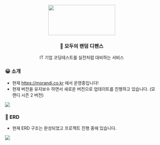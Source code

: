 <p align="center">
  <img src="https://github.com/SWM-Morandi/Backend/assets/51875177/117d05e4-6517-45db-9012-ae47dee04c77" width="220" height="100">
</p>
<h3 align="center">🎲 모두의 랜덤 디펜스</h3>
<p align="center">IT 기업 코딩테스트를 실전처럼 대비하는 서비스</p>
<p align="center"></p>

<h3 align="left">😀 소개</h3>

 - 현재 https://morandi.co.kr 에서 운영중입니다!
 - 현재 버전을 유지보수 하면서 새로운 버전으로 업데이트를 진행하고 있습니다. (모랜디 시즌 2 버전)
<img src="https://github.com/SWM-Morandi/Backend/assets/51875177/09f4a800-0136-487d-8a65-0be5265667a2">

<br>

<h3 align="left">📄 ERD</h3>

- 현재 ERD 구조는 완성되었고 프로젝트 진행 중에 있습니다.

<img src="https://github.com/SWM-Morandi/Season2-Backend/assets/51875177/15f10ed4-1c2b-4de9-acd3-dd471c956b44">
